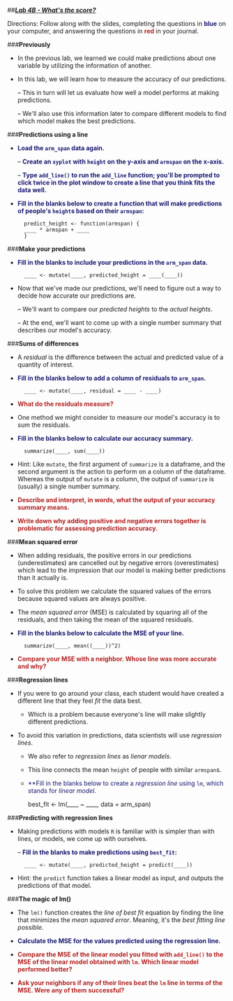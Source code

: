 ##***<u>Lab 4B - What's the score?</u>***

Directions: Follow along with the slides, completing the questions in <span style="color:midnightblue;">**blue**</span> on your computer, and answering the questions in <span style="color:firebrick;">**red**</span> in your journal.

###**Previously**
* In the previous lab, we learned we could make predictions about one variable by utilizing the
information of another.

* In this lab, we will learn how to measure the accuracy of our predictions.

    – This in turn will let us evaluate how well a model performs at making predictions.

    – We'll also use this information later to compare different models to find which model
    makes the best predictions.

###**Predictions using a line**
* <span style="color:midnightblue;">**Load the ```arm_span``` data again.**</span>

    – <span style="color:midnightblue;">**Create an ```xyplot``` with ```height``` on the y-axis and ```armspan``` on the x-axis.**</span>

    – <span style="color:midnightblue;">**Type ```add_line()``` to run the ```add_line``` function; you'll be prompted to click twice in the
    plot window to create a line that you think fits the data well.**</span>

* <span style="color:midnightblue;">**Fill in the blanks below to create a function that will make predictions of people's ```height```s based
on their ```armspan```:**</span>

        predict_height <- function(armspan) {
        ____ * armspan + ____
        }

###**Make your predictions**
* <span style="color:midnightblue;">**Fill in the blanks to include your predictions in the ```arm_span``` data.**</span>

        ____ <- mutate(____, predicted_height = ____(____))

* Now that we've made our predictions, we'll need to figure out a way to decide how accurate our
predictions are.

    – We'll want to compare our *predicted heights* to the *actual heights*.

    – At the end, we'll want to come up with a single number summary that describes our
    model's accuracy.

###**Sums of differences**
* A *residual* is the difference between the actual and predicted value of a quantity of interest.

* <span style="color:midnightblue;">**Fill in the blanks below to add a column of residuals to ```arm_span```.**</span>

        ____ <- mutate(____, residual = ____ - ____)

* <span style="color:firebrick;">**What do the residuals measure?**</span>

* One method we might consider to measure our model's accuracy is to sum the residuals.

* <span style="color:midnightblue;">**Fill in the blanks below to calculate our accuracy summary.**</span>

        summarize(____, sum(____))

* Hint: Like ```mutate```, the first argument of ```summarize``` is a dataframe, and the second argument is the action to perform on a column of the dataframe. Whereas the output of ```mutate``` is a column, the output of ```summarize``` is (usually) a single number summary.

* <span style="color:firebrick;">**Describe and interpret, in words, what the output of your accuracy summary means.**</span>

* <span style="color:firebrick;">**Write down why adding positive and negative errors together is problematic for assessing prediction accuracy.**</span>

###**Mean squared error**
* When adding residuals, the positive errors in our predictions (underestimates) are cancelled out by negative errors (overestimates) which lead to the impression that our model is making better predictions than it actually is.

* To solve this problem we calculate the squared values of the errors because squared values are always positive.

* The *mean squared error* (MSE) is calculated by squaring all of the residuals, and then taking the mean of the squared residuals.

* <span style="color:midnightblue;">**Fill in the blanks below to calculate the MSE of your line.**</span>

        summarize(____, mean((____))^2)

* <span style="color:firebrick;">**Compare your MSE with a neighbor. Whose line was more accurate and why?**</span>

###**Regression lines**
* If you were to go around your class, each student would have created a different line that they feel *fit* the data best.

    - Which is a problem because everyone's line will make slightly different predictions.

* To avoid this variation in predictions, data scientists will use *regression lines*.

    - We also refer to *regression lines* as *lienar models*.

    - This line connects the mean ```height``` of people with similar ```armspan```s.

    - <span style="color:midnightblue;">**Fill in the blanks below to create a *regression line* using ```lm```, which stands for *linear model*.

        best_fit <- lm(____ ~ ____, data = arm_span)

###**Predicting with regression lines**
* Making predictions with models ```R``` is familiar with is simpler than with lines, or models, we come up
with ourselves.

    – <span style="color:midnightblue;">**Fill in the blanks to make predictions using ```best_fit```:**</span>

        ____ <- mutate(____, predicted_height = predict(____))

* Hint: the ```predict``` function takes a linear model as input, and outputs the predictions of that model.

###**The magic of lm()**
* The ```lm()``` function creates the *line of best fit* equation by finding the line that minimizes the *mean
squared error*. Meaning, it's the *best fitting line possible*.

* <span style="color:midnightblue;">**Calculate the MSE for the values predicted using the regression line.**</span>

* <span style="color:firebrick;">**Compare the MSE of the linear model you fitted with ```add_line()``` to
    the MSE of the linear model obtained with ```lm```. Which linear model performed better?**</span>

* <span style="color:firebrick;">**Ask your neighbors if any of their lines beat the ```lm``` line in terms of the MSE. Were any of them successful?**</span>
